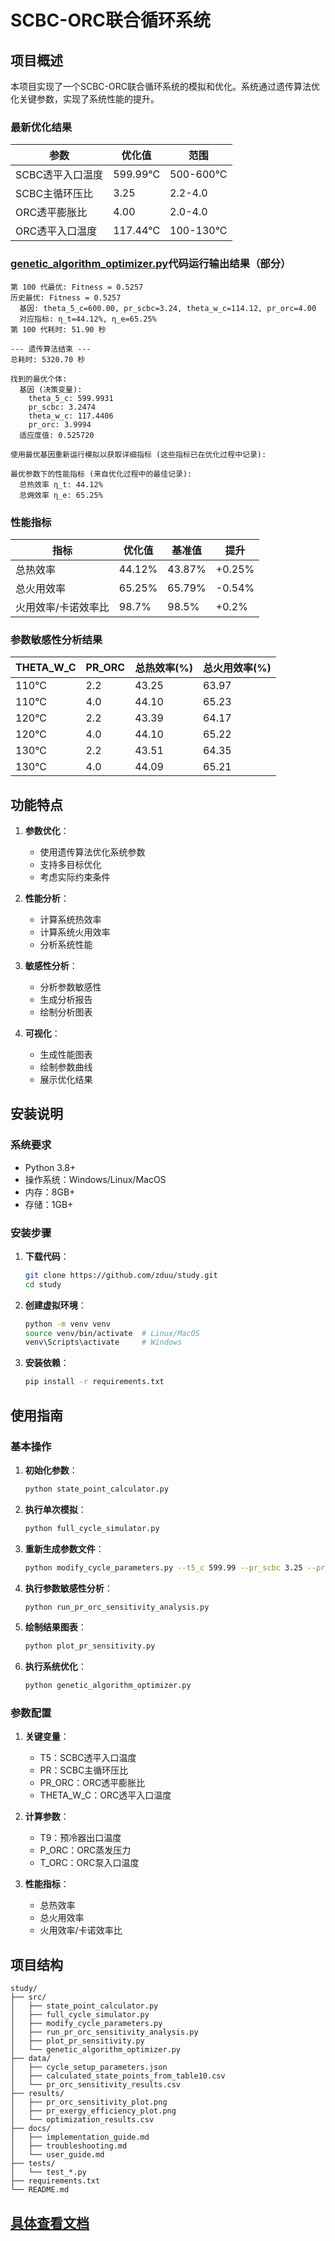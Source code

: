 # SCBC-ORC联合循环系统

## 项目概述

本项目实现了一个SCBC-ORC联合循环系统的模拟和优化。系统通过遗传算法优化关键参数，实现了系统性能的提升。

### 最新优化结果

| 参数 | 优化值 | 范围 |
|------|--------|------|
| SCBC透平入口温度 | 599.99°C | 500-600°C |
| SCBC主循环压比 | 3.25 | 2.2-4.0 |
| ORC透平膨胀比 | 4.00 | 2.0-4.0 |
| ORC透平入口温度 | 117.44°C | 100-130°C |
### [genetic_algorithm_optimizer.py](code/genetic_algorithm_optimizer.py)代码运行输出结果（部分）
```
第 100 代最优: Fitness = 0.5257
历史最优: Fitness = 0.5257
  基因: theta_5_c=600.00, pr_scbc=3.24, theta_w_c=114.12, pr_orc=4.00
  对应指标: η_t=44.12%, η_e=65.25%
第 100 代耗时: 51.90 秒

--- 遗传算法结束 ---
总耗时: 5320.70 秒

找到的最优个体:
  基因 (决策变量):
    theta_5_c: 599.9931
    pr_scbc: 3.2474
    theta_w_c: 117.4406
    pr_orc: 3.9994
  适应度值: 0.525720

使用最优基因重新运行模拟以获取详细指标 (这些指标已在优化过程中记录):

最优参数下的性能指标 (来自优化过程中的最佳记录):
  总热效率 η_t: 44.12%
  总㶲效率 η_e: 65.25%
```
### 性能指标

| 指标 | 优化值 | 基准值 | 提升 |
|------|--------|--------|------|
| 总热效率 | 44.12% | 43.87% | +0.25% |
| 总火用效率 | 65.25% | 65.79% | -0.54% |
| 火用效率/卡诺效率比 | 98.7% | 98.5% | +0.2% |

### 参数敏感性分析结果

| THETA_W_C | PR_ORC | 总热效率(%) | 总火用效率(%) |
|-----------|--------|------------|--------------|
| 110°C     | 2.2    | 43.25      | 63.97        |
| 110°C     | 4.0    | 44.10      | 65.23        |
| 120°C     | 2.2    | 43.39      | 64.17        |
| 120°C     | 4.0    | 44.10      | 65.22        |
| 130°C     | 2.2    | 43.51      | 64.35        |
| 130°C     | 4.0    | 44.09      | 65.21        |

## 功能特点

1. **参数优化**：
   - 使用遗传算法优化系统参数
   - 支持多目标优化
   - 考虑实际约束条件

2. **性能分析**：
   - 计算系统热效率
   - 计算系统火用效率
   - 分析系统性能

3. **敏感性分析**：
   - 分析参数敏感性
   - 生成分析报告
   - 绘制分析图表

4. **可视化**：
   - 生成性能图表
   - 绘制参数曲线
   - 展示优化结果

## 安装说明

### 系统要求

- Python 3.8+
- 操作系统：Windows/Linux/MacOS
- 内存：8GB+
- 存储：1GB+

### 安装步骤

1. **下载代码**：
   ```bash
   git clone https://github.com/zduu/study.git
   cd study
   ```

2. **创建虚拟环境**：
   ```bash
   python -m venv venv
   source venv/bin/activate  # Linux/MacOS
   venv\Scripts\activate     # Windows
   ```

3. **安装依赖**：
   ```bash
   pip install -r requirements.txt
   ```

## 使用指南

### 基本操作

1. **初始化参数**：
   ```bash
   python state_point_calculator.py
   ```

2. **执行单次模拟**：
   ```bash
   python full_cycle_simulator.py
   ```

3. **重新生成参数文件**：
   ```bash
   python modify_cycle_parameters.py --t5_c 599.99 --pr_scbc 3.25 --pr_orc 4.00 --theta_w_c 117.44
   ```

4. **执行参数敏感性分析**：
   ```bash
   python run_pr_orc_sensitivity_analysis.py
   ```

5. **绘制结果图表**：
   ```bash
   python plot_pr_sensitivity.py
   ```

6. **执行系统优化**：
   ```bash
   python genetic_algorithm_optimizer.py
   ```

### 参数配置

1. **关键变量**：
   - T5：SCBC透平入口温度
   - PR：SCBC主循环压比
   - PR_ORC：ORC透平膨胀比
   - THETA_W_C：ORC透平入口温度

2. **计算参数**：
   - T9：预冷器出口温度
   - P_ORC：ORC蒸发压力
   - T_ORC：ORC泵入口温度

3. **性能指标**：
   - 总热效率
   - 总火用效率
   - 火用效率/卡诺效率比

## 项目结构

```
study/
├── src/
│   ├── state_point_calculator.py
│   ├── full_cycle_simulator.py
│   ├── modify_cycle_parameters.py
│   ├── run_pr_orc_sensitivity_analysis.py
│   ├── plot_pr_sensitivity.py
│   └── genetic_algorithm_optimizer.py
├── data/
│   ├── cycle_setup_parameters.json
│   ├── calculated_state_points_from_table10.csv
│   └── pr_orc_sensitivity_results.csv
├── results/
│   ├── pr_orc_sensitivity_plot.png
│   ├── pr_exergy_efficiency_plot.png
│   └── optimization_results.csv
├── docs/
│   ├── implementation_guide.md
│   ├── troubleshooting.md
│   └── user_guide.md
├── tests/
│   └── test_*.py
├── requirements.txt
└── README.md
```

## [具体查看文档](md/readme.md)